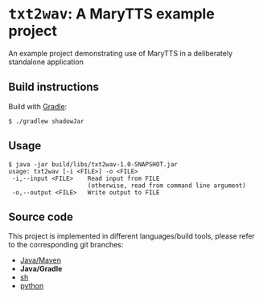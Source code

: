 # <tt>txt2wav</tt>: A MaryTTS example project

An example project demonstrating use of MaryTTS in a deliberately standalone application

## Build instructions

Build with [Gradle](http://gradle.org/):
```
$ ./gradlew shadowJar
```

## Usage

```
$ java -jar build/libs/txt2wav-1.0-SNAPSHOT.jar
usage: txt2wav [-i <FILE>] -o <FILE>
 -i,--input <FILE>    Read input from FILE
                      (otherwise, read from command line argument)
 -o,--output <FILE>   Write output to FILE
```

## Source code

This project is implemented in different languages/build tools, please refer to the corresponding git branches:

* [Java/Maven](https://github.com/marytts/marytts-txt2wav/tree/maven)
* **Java/Gradle**
* [sh](https://github.com/marytts/marytts-txt2wav/tree/sh)
* [python](https://github.com/marytts/marytts-txt2wav/tree/python)
